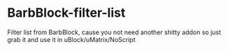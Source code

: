 # BarbBlock-filter-list
Filter list from BarbBlock, cause you not need another shitty addon so just grab it and use it in uBlock/uMatrix/NoScript
